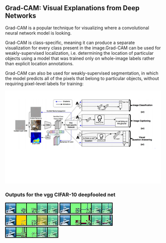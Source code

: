 ## Grad-CAM: Visual Explanations from Deep Networks


Grad-CAM is a popular technique for visualizing where a convolutional neural network model is looking.

Grad-CAM is class-specific, meaning it can produce a separate visualization for every class present in the image.Grad-CAM can be used for weakly-supervised localization, i.e. determining the location of particular objects using a model that was trained only on whole-image labels rather than explicit location annotations.

Grad-CAM can also be used for weakly-supervised segmentation, in which the model predicts all of the pixels that belong to particular objects, without requiring pixel-level labels for training:

![Original label =  n03538406 horse cart](https://github.com/Lagstill/IIIT-H/blob/main/deepfool/Grad_cam//grad.png?raw=true)



### Outputs for the vgg CIFAR-10 deepfooled net

![Original label =  n03538406 horse cart](https://github.com/Lagstill/IIIT-H/blob/main/deepfool/Grad_cam/l1.jpeg?raw=true)
![Original label =  n03538406 horse cart](https://github.com/Lagstill/IIIT-H/blob/main/deepfool/Grad_cam/l2.jpeg?raw=true)
![Original label =  n03538406 horse cart](https://github.com/Lagstill/IIIT-H/blob/main/deepfool/Grad_cam/l3.jpeg?raw=true)
![Original label =  n03538406 horse cart](https://github.com/Lagstill/IIIT-H/blob/main/deepfool/Grad_cam/l4.jpeg?raw=true)
![Original label =  n03538406 horse cart](https://github.com/Lagstill/IIIT-H/blob/main/deepfool/Grad_cam/l5.jpeg?raw=true)

